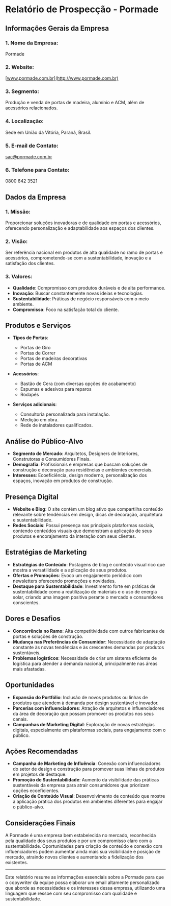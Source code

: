 # Relatório de Prospecção - Pormade

## Informações Gerais da Empresa

### 1. Nome da Empresa:
Pormade

### 2. Website:
[www.pormade.com.br](http://www.pormade.com.br)

### 3. Segmento:
Produção e venda de portas de madeira, alumínio e ACM, além de acessórios relacionados.

### 4. Localização:
Sede em União da Vitória, Paraná, Brasil.

### 5. E-mail de Contato:
[sac@pormade.com.br](mailto:sac@pormade.com.br)

### 6. Telefone para Contato:
0800 642 3521

## Dados da Empresa

### 1. Missão:
Proporcionar soluções inovadoras e de qualidade em portas e acessórios, oferecendo personalização e adaptabilidade aos espaços dos clientes.

### 2. Visão:
Ser referência nacional em produtos de alta qualidade no ramo de portas e acessórios, comprometendo-se com a sustentabilidade, inovação e a satisfação dos clientes.

### 3. Valores:
- **Qualidade**: Compromisso com produtos duráveis e de alta performance.
- **Inovação**: Buscar constantemente novas ideias e tecnologias.
- **Sustentabilidade**: Práticas de negócio responsáveis com o meio ambiente.
- **Compromisso**: Foco na satisfação total do cliente.

## Produtos e Serviços
- **Tipos de Portas**:
  - Portas de Giro
  - Portas de Correr
  - Portas de madeiras decorativas
  - Portas de ACM
    
- **Acessórios**:
  - Bastão de Cera (com diversas opções de acabamento)
  - Espumas e adesivos para reparos
  - Rodapés

- **Serviços adicionais**:
  - Consultoria personalizada para instalação.
  - Medição em obra.
  - Rede de instaladores qualificados.

## Análise do Público-Alvo
- **Segmento de Mercado**: Arquitetos, Designers de Interiores, Construtoras e Consumidores Finais.
- **Demografia**: Profissionais e empresas que buscam soluções de construção e decoração para residências e ambientes comerciais.
- **Interesses**: Ecoeficiência, design moderno, personalização dos espaços, inovação em produtos de construção.

## Presença Digital
- **Website e Blog**: O site contém um blog ativo que compartilha conteúdo relevante sobre tendências em design, dicas de decoração, arquitetura e sustentabilidade.
- **Redes Sociais**: Possui presença nas principais plataformas sociais, contendo conteúdos visuais que demonstram a aplicação de seus produtos e encorajamento da interação com seus clientes.

## Estratégias de Marketing
- **Estratégias de Conteúdo**: Postagens de blog e conteúdo visual rico que mostra a versatilidade e a aplicação de seus produtos.
- **Ofertas e Promoções**: Evoco um engajamento periódico com newsletters oferecendo promoções e novidades.
- **Destaque para Sustentabilidade**: Investimento forte em práticas de sustentabilidade como a reutilização de materiais e o uso de energia solar, criando uma imagem positiva perante o mercado e consumidores conscientes.

## Dores e Desafios
- **Concorrência no Ramo**: Alta competitividade com outros fabricantes de portas e soluções de construção.
- **Mudança nas Preferências do Consumidor**: Necessidade de adaptação constante às novas tendências e às crescentes demandas por produtos sustentáveis.
- **Problemas logísticos**: Necessidade de criar um sistema eficiente de logística para atender a demanda nacional, principalmente nas áreas mais afastadas.

## Oportunidades
- **Expansão do Portfólio**: Inclusão de novos produtos ou linhas de produtos que atendem à demanda por design sustentável e inovador.
- **Parcerias com influenciadores**: Atração de arquitetos e influenciadores da área de decoração que possam promover os produtos nos seus canais.
- **Campanhas de Marketing Digital**: Exploração de novas estratégias digitais, especialmente em plataformas sociais, para engajamento com o público.

## Ações Recomendadas
- **Campanha de Marketing de Influência**: Conexão com influenciadores do setor de design e construção para promover suas linhas de produtos em projetos de destaque.
- **Promoção de Sustentabilidade**: Aumento da visibilidade das práticas sustentáveis da empresa para atrair consumidores que priorizam opções ecoeficientes.
- **Criação de Conteúdo Visual**: Desenvolvimento de conteúdo que mostre a aplicação prática dos produtos em ambientes diferentes para engajar o público-alvo.

## Considerações Finais
A Pormade é uma empresa bem estabelecida no mercado, reconhecida pela qualidade dos seus produtos e por um compromisso claro com a sustentabilidade. Oportunidades para criação de conteúdo e conexão com influenciadores podem aumentar ainda mais sua visibilidade e posição de mercado, atraindo novos clientes e aumentando a fidelização dos existentes.

---

Este relatório resume as informações essenciais sobre a Pormade para que o copywriter da equipe possa elaborar um email altamente personalizado que aborde as necessidades e os interesses dessa empresa, utilizando uma linguagem que ressoe com seu compromisso com qualidade e sustentabilidade.